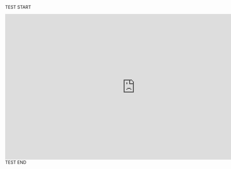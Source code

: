 TEST START
<iframe width="840" height="473" src="https://www.youtube-nocookie.com/embed/g7_VlmEamUQ" frameborder="0" allow="accelerometer; autoplay; encrypted-media; gyroscope; picture-in-picture" allowfullscreen></iframe>
TEST END
